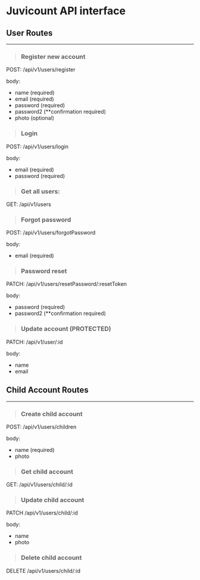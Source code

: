 # Juvicount API interface

## User Routes

---

> ### Register new account

POST: /api/v1/users/register

body:

- name (required)
- email (required)
- password (required)
- password2 (\*\*confirmation required)
- photo (optional)

> ### Login

POST: /api/v1/users/login

body:

- email (required)
- password (required)

> ### Get all users:

GET: /api/v1/users

> ### Forgot password

POST: /api/v1/users/forgotPassword

body:

- email (required)

> ### Password reset

PATCH: /api/v1/users/resetPassword/:resetToken

body:

- password (required)
- password2 (\*\*confirmation required)

> ### Update account (PROTECTED)

PATCH: /api/v1/user/:id

body:

- name
- email

## Child Account Routes

---

> ### Create child account

POST: /api/v1/users/children

body:

- name (required)
- photo

> ### Get child account

GET: /api/v1/users/child/:id

> ### Update child account

PATCH /api/v1/users/child/:id

body:
- name
- photo

> ### Delete child account

DELETE /api/v1/users/child/:id

